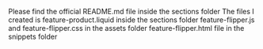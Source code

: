 Please find the official README.md file inside the sections folder
The files I created is feature-product.liquid inside the sections folder
feature-flipper.js and feature-flipper.css in the assets folder
feature-flipper.html file in the snippets folder
